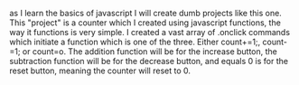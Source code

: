 as I learn the basics of javascript I will create dumb projects like this one. 
This "project" is a counter which I created using javascript functions, the way it functions is very simple. I created a vast array of .onclick commands which initiate a 
function which is one of the three. Either count+=1;, count-=1; or count=o. The addition function will be for the increase button, the subtraction function will be for
the decrease button, and equals 0 is for the reset button, meaning the counter will reset to 0.
